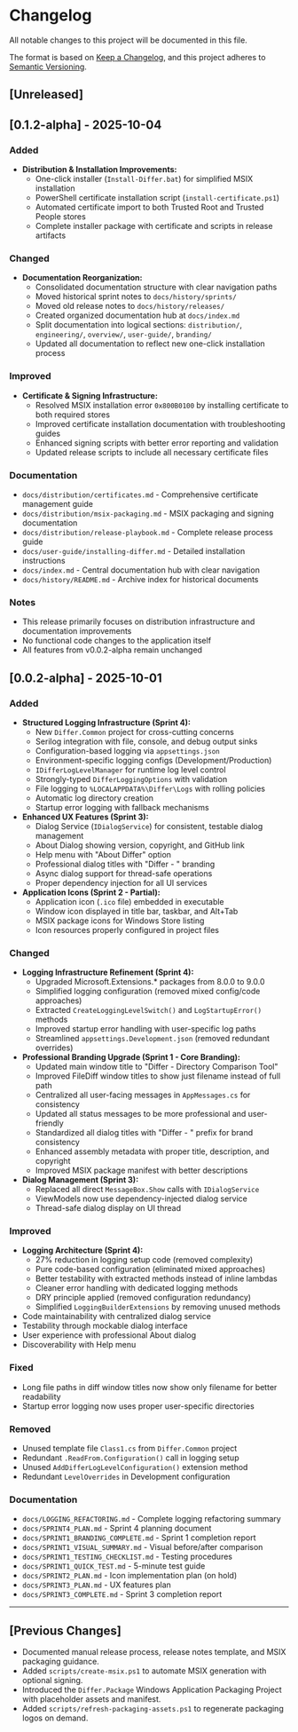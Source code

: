 # Changelog

All notable changes to this project will be documented in this file.

The format is based on [Keep a Changelog](https://keepachangelog.com/en/1.1.0/), and this project adheres to [Semantic Versioning](https://semver.org/spec/v2.0.0.html).

## [Unreleased]

## [0.1.2-alpha] - 2025-10-04

### Added
- **Distribution & Installation Improvements:**
  - One-click installer (`Install-Differ.bat`) for simplified MSIX installation
  - PowerShell certificate installation script (`install-certificate.ps1`)
  - Automated certificate import to both Trusted Root and Trusted People stores
  - Complete installer package with certificate and scripts in release artifacts
  
### Changed
- **Documentation Reorganization:**
  - Consolidated documentation structure with clear navigation paths
  - Moved historical sprint notes to `docs/history/sprints/`
  - Moved old release notes to `docs/history/releases/`
  - Created organized documentation hub at `docs/index.md`
  - Split documentation into logical sections: `distribution/`, `engineering/`, `overview/`, `user-guide/`, `branding/`
  - Updated all documentation to reflect new one-click installation process

### Improved
- **Certificate & Signing Infrastructure:**
  - Resolved MSIX installation error `0x800B0100` by installing certificate to both required stores
  - Improved certificate installation documentation with troubleshooting guides
  - Enhanced signing scripts with better error reporting and validation
  - Updated release scripts to include all necessary certificate files

### Documentation
- `docs/distribution/certificates.md` - Comprehensive certificate management guide
- `docs/distribution/msix-packaging.md` - MSIX packaging and signing documentation
- `docs/distribution/release-playbook.md` - Complete release process guide
- `docs/user-guide/installing-differ.md` - Detailed installation instructions
- `docs/index.md` - Central documentation hub with clear navigation
- `docs/history/README.md` - Archive index for historical documents

### Notes
- This release primarily focuses on distribution infrastructure and documentation improvements
- No functional code changes to the application itself
- All features from v0.0.2-alpha remain unchanged

## [0.0.2-alpha] - 2025-10-01

### Added
- **Structured Logging Infrastructure (Sprint 4):**
  - New `Differ.Common` project for cross-cutting concerns
  - Serilog integration with file, console, and debug output sinks
  - Configuration-based logging via `appsettings.json`
  - Environment-specific logging configs (Development/Production)
  - `IDifferLogLevelManager` for runtime log level control
  - Strongly-typed `DifferLoggingOptions` with validation
  - File logging to `%LOCALAPPDATA%\Differ\Logs` with rolling policies
  - Automatic log directory creation
  - Startup error logging with fallback mechanisms
- **Enhanced UX Features (Sprint 3):**
  - Dialog Service (`IDialogService`) for consistent, testable dialog management
  - About Dialog showing version, copyright, and GitHub link
  - Help menu with "About Differ" option
  - Professional dialog titles with "Differ - " branding
  - Async dialog support for thread-safe operations
  - Proper dependency injection for all UI services
- **Application Icons (Sprint 2 - Partial):**
  - Application icon (`.ico` file) embedded in executable
  - Window icon displayed in title bar, taskbar, and Alt+Tab
  - MSIX package icons for Windows Store listing
  - Icon resources properly configured in project files

### Changed
- **Logging Infrastructure Refinement (Sprint 4):**
  - Upgraded Microsoft.Extensions.* packages from 8.0.0 to 9.0.0
  - Simplified logging configuration (removed mixed config/code approaches)
  - Extracted `CreateLoggingLevelSwitch()` and `LogStartupError()` methods
  - Improved startup error handling with user-specific log paths
  - Streamlined `appsettings.Development.json` (removed redundant overrides)
- **Professional Branding Upgrade (Sprint 1 - Core Branding):**
  - Updated main window title to "Differ - Directory Comparison Tool"
  - Improved FileDiff window titles to show just filename instead of full path
  - Centralized all user-facing messages in `AppMessages.cs` for consistency
  - Updated all status messages to be more professional and user-friendly
  - Standardized all dialog titles with "Differ - " prefix for brand consistency
  - Enhanced assembly metadata with proper title, description, and copyright
  - Improved MSIX package manifest with better descriptions
- **Dialog Management (Sprint 3):**
  - Replaced all direct `MessageBox.Show` calls with `IDialogService`
  - ViewModels now use dependency-injected dialog service
  - Thread-safe dialog display on UI thread

### Improved
- **Logging Architecture (Sprint 4):**
  - 27% reduction in logging setup code (removed complexity)
  - Pure code-based configuration (eliminated mixed approaches)
  - Better testability with extracted methods instead of inline lambdas
  - Cleaner error handling with dedicated logging methods
  - DRY principle applied (removed configuration redundancy)
  - Simplified `LoggingBuilderExtensions` by removing unused methods
- Code maintainability with centralized dialog service
- Testability through mockable dialog interface  
- User experience with professional About dialog
- Discoverability with Help menu

### Fixed
- Long file paths in diff window titles now show only filename for better readability
- Startup error logging now uses proper user-specific directories

### Removed
- Unused template file `Class1.cs` from `Differ.Common` project
- Redundant `.ReadFrom.Configuration()` call in logging setup
- Unused `AddDifferLogLevelConfiguration()` extension method
- Redundant `LevelOverrides` in Development configuration

### Documentation
- `docs/LOGGING_REFACTORING.md` - Complete logging refactoring summary
- `docs/SPRINT4_PLAN.md` - Sprint 4 planning document
- `docs/SPRINT1_BRANDING_COMPLETE.md` - Sprint 1 completion report
- `docs/SPRINT1_VISUAL_SUMMARY.md` - Visual before/after comparison
- `docs/SPRINT1_TESTING_CHECKLIST.md` - Testing procedures
- `docs/SPRINT1_QUICK_TEST.md` - 5-minute test guide
- `docs/SPRINT2_PLAN.md` - Icon implementation plan (on hold)
- `docs/SPRINT3_PLAN.md` - UX features plan
- `docs/SPRINT3_COMPLETE.md` - Sprint 3 completion report

---

## [Previous Changes]
- Documented manual release process, release notes template, and MSIX packaging guidance.
- Added `scripts/create-msix.ps1` to automate MSIX generation with optional signing.
- Introduced the `Differ.Package` Windows Application Packaging Project with placeholder assets and manifest.
- Added `scripts/refresh-packaging-assets.ps1` to regenerate packaging logos on demand.

